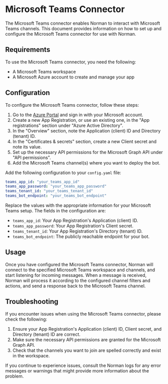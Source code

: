 # Microsoft Teams Connector

The Microsoft Teams connector enables Norman to interact with Microsoft Teams channels. This document provides
information on how to set up and configure the Microsoft Teams connector for use with Norman.

## Requirements

To use the Microsoft Teams connector, you need the following:

- A Microsoft Teams workspace
- A Microsoft Azure account to create and manage your app

## Configuration

To configure the Microsoft Teams connector, follow these steps:

1. Go to the [Azure Portal](https://portal.azure.com/) and sign in with your Microsoft account.
2. Create a new App Registration, or use an existing one, in the "App registrations" section under "Azure Active
   Directory".
3. In the "Overview" section, note the Application (client) ID and Directory (tenant) ID.
4. In the "Certificates & secrets" section, create a new Client secret and note its value.
5. Set up the necessary API permissions for the Microsoft Graph API under "API permissions".
6. Add the Microsoft Teams channel(s) where you want to deploy the bot.

Add the following configuration to your `config.yaml` file:

```yaml
teams_app_id: "your_teams_app_id"
teams_app_password: "your_teams_app_password"
teams_tenant_id: "your_teams_tenant_id"
teams_bot_endpoint: "your_teams_bot_endpoint"
```

Replace the values with the appropriate information for your Microsoft Teams setup. The fields in the configuration are:

- `teams_app_id`: Your App Registration's Application (client) ID.
- `teams_app_password`: Your App Registration's Client secret.
- `teams_tenant_id`: Your App Registration's Directory (tenant) ID.
- `teams_bot_endpoint`: The publicly reachable endpoint for your bot.

## Usage

Once you have configured the Microsoft Teams connector, Norman will connect to the specified Microsoft Teams workspace
and channels, and start listening for incoming messages. When a message is received, Norman will process it according to
the configured channel filters and actions, and send a response back to the Microsoft Teams channel.

## Troubleshooting

If you encounter issues when using the Microsoft Teams connector, please check the following:

1. Ensure your App Registration's Application (client) ID, Client secret, and Directory (tenant) ID are correct.
2. Make sure the necessary API permissions are granted for the Microsoft Graph API.
3. Check that the channels you want to join are spelled correctly and exist in the workspace.

If you continue to experience issues, consult the Norman logs for any error messages or warnings that might provide more
information about the problem.
